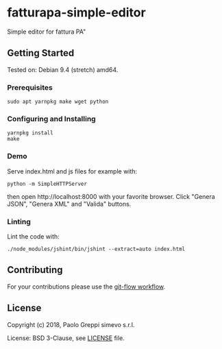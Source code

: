 # fatturapa-simple-editor

Simple editor for fattura PA"

## Getting Started

Tested on: Debian 9.4 (stretch) amd64.

### Prerequisites

```
sudo apt yarnpkg make wget python
```

### Configuring and Installing

```
yarnpkg install
make
```

### Demo

Serve index.html and js files for example with:
```
python -m SimpleHTTPServer 
```
then open http://localhost:8000 with your favorite browser.
Click "Genera JSON", "Genera XML" and "Valida" buttons.

### Linting

Lint the code with:
```
./node_modules/jshint/bin/jshint --extract=auto index.html
```

## Contributing

For your contributions please use the [git-flow workflow](https://danielkummer.github.io/git-flow-cheatsheet/).

## License

Copyright (c) 2018, Paolo Greppi simevo s.r.l.

License: BSD 3-Clause, see [LICENSE](LICENSE) file.
